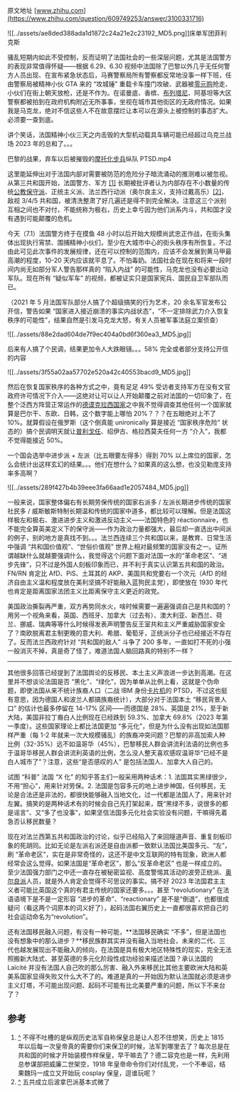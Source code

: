 原文地址 [www.zhihu.com](https://www.zhihu.com/question/609749253/answer/3100331716) 

![[../assets/ae8ded388ada1d1872c24a21e2c23192_MD5.png]]床单军团菲利克斯​

骚乱短期内如此不受控制，反而证明了法国社会的一些深层问题，尤其是法国警方的表现非常值得怀疑——根据 6.29、6.30 视频中法国除了巴黎以外几乎无任何警方人员出现、在宣布紧急状态后，马赛警察局所有警察都反常地没事一样下班，任由警察局被精神小伙 GTA 来的 “攻城锤” 重载卡车撞门攻破、武器被[零元购](https://www.zhihu.com/search?q=%E9%9B%B6%E5%85%83%E8%B4%AD&search_source=Entity&hybrid_search_source=Entity&hybrid_search_extra=%7B%22sourceType%22%3A%22answer%22%2C%22sourceId%22%3A3100331716%7D)抢走、小伙们在街上朝天放枪，还是不作为。在诺曼底、香槟、[布列塔尼](https://www.zhihu.com/search?q=%E5%B8%83%E5%88%97%E5%A1%94%E5%B0%BC&search_source=Entity&hybrid_search_source=Entity&hybrid_search_extra=%7B%22sourceType%22%3A%22answer%22%2C%22sourceId%22%3A3100331716%7D)、阿基坦等大区警察都被拍到在政府机构附近无所事事，坐视在城市其他街区的无政府情况。如果我是马克龙，绝对不信这些人不在故意摆烂让本可以在源头上被控制的事态扩大。必须要一查到底。

讲个笑话，法国精神小伙三天之内击毁的大型机动载具车辆可能已经超过乌克兰战场 2023 年的总和了。。。

巴黎的战果，弃车以后被摧毁的[摩托化步兵](https://www.zhihu.com/search?q=%E6%91%A9%E6%89%98%E5%8C%96%E6%AD%A5%E5%85%B5&search_source=Entity&hybrid_search_source=Entity&hybrid_search_extra=%7B%22sourceType%22%3A%22answer%22%2C%22sourceId%22%3A3100331716%7D)纵队 PTSD.mp4

这里能延伸出对于法国内部对需要被防范的危险分子暗流涌动的推测难以被忽视。从第三共和国开始，法国警方、军方 [[1]](#ref_1) 长期被批评者认为内部存在不小数量的传统[公教保守派](https://www.zhihu.com/search?q=%E5%85%AC%E6%95%99%E4%BF%9D%E5%AE%88%E6%B4%BE&search_source=Entity&hybrid_search_source=Entity&hybrid_search_extra=%7B%22sourceType%22%3A%22answer%22%2C%22sourceId%22%3A3100331716%7D)、正统主义派、法兰西行动派（奥尔良主义，支持过戴高乐）[[2]](#ref_2)，敌视 3/4/5 共和国，被清洗整肃了好几遍还是得不到完全解决。注意这三个派别互相之间也不对付，不能统称为极右，历史上幸亏因为他们派系内斗，共和国才没有遇到可能颠覆的危机。

今天（7.1）法国警方终于在摸鱼 48 小时以后开始大规模尚武忠正作战，在街头集体出现执行宵禁、围捕精神小伙们，至少在大城市中心的街头秩序有所恢复。不过由此可见此次事件的发展规律，还在可以控制的范围内，应该不会发展到黄马甲最高潮的程度，10-20 天内应该就平息了。不怕毒奶。法国社会在现在和将来一段时间内尚无如部分军人警告那样真的 “陷入内战” 的可能性，马克龙也没有必要出动军队。现在所有 “疑似军车” 的视频，都被证实只是国家宪兵、国民自卫军部队而已。

（2021 年 5 月法国军队部分人搞了个超级搞笑的行为艺术，20 余名军官发布公开信，警告如果 “国家进入接近崩溃的事实内战状态”，“不一定排除武力介入恢复秩序的可能性”，结果自然是引发马克龙大怒，有关人员被军事法庭立案侦查）

![[../assets/88e2dad604de7f9ec404a0bd6f360ea3_MD5.jpg]]

后来有人搞了个民调，结果更加令人大跌眼镜。。。58% 完全或者部分支持公开信的内容

![[../assets/3f55a02aa57702e520a42c40553bacd9_MD5.jpg]]

然后在恢复国家秩序的各种方式之中，竟有足足 49% 受访者支持军方在没有文官政府许可情况下介入——这绝对让可以让人开始颠覆之前对法国的一切印象了，在整个泛西方阵营正常运作的[德谟克拉西国家](https://www.zhihu.com/search?q=%E5%BE%B7%E8%B0%9F%E5%85%8B%E6%8B%89%E8%A5%BF%E5%9B%BD%E5%AE%B6&search_source=Entity&hybrid_search_source=Entity&hybrid_search_extra=%7B%22sourceType%22%3A%22answer%22%2C%22sourceId%22%3A3100331716%7D)之中我不觉得调查其他任何一个国家就算是巴尔干、东欧、日韩，这个数字能上哪怕 20%？？？在五眼绝对上不了 10%。就算假设在俄罗斯（这个倒真能 unironically 算是接近 “国家秩序危险” 状态的）搞个民调明天就让[普利戈任](https://www.zhihu.com/search?q=%E6%99%AE%E5%88%A9%E6%88%88%E4%BB%BB&search_source=Entity&hybrid_search_source=Entity&hybrid_search_extra=%7B%22sourceType%22%3A%22answer%22%2C%22sourceId%22%3A3100331716%7D)、绍伊古、格拉西莫夫任何一方 “介入”，我都不觉得能接近 50%。

一个国会选举中进步派 + 左派（比五眼要左得多）得到 70% 以上席位的国家，怎么会统计出这样玄幻的结果。。。他们在想什么？如果真的这么想，也没见勒庞支持率多高啊？

![[../assets/289f427b4b39eee3fa66aad1e2057484_MD5.jpg]]

一般来说，国家整体偏右有长期劳保传统的国家右派多 / 左派长期进步传统的国家社民多 / 威斯敏斯特制长期温和传统的国家中道多，都比较可以理解。但是法国这样极左和极右、激进进步主义和激进反动主义——法国特色的 réactionnaire，也不能完全算英美定义下的保守派——作为政治力量都强大，最后却一直选出中间派的例子，别的地方是真找不到。。。法兰西连续三个共和国以来，是教育、日常生活中强调 “共和国价值观”、“世俗价值观” 世界上相对最频繁的国家没有之一。证所谓越缺什么就越要强调什么，我觉得这个问题下面对法国一水的“革命老区”、“进步先锋”，只不过是外国人刻板印象而已，并不利于真实认识第五共和国的政治。FN/RN 肯定比 AfD、PiS、土耳其的 AKP、美国共和党要右一个次元（AfD 的经济自由主义温和程度放在美利坚搞不好能融入蓝狗民主党），即使放在 1930 年代也肯定是距离国家法团主义比距离保守主义更近的政党。

美国政治撕裂再严重，双方再势同水火，啥时候需要一遍遍强调自己是共和国的？用另一个视角来看，英国、西班牙、加拿大（过去有）、澳大利亚、新西兰、荷兰、挪威、瑞典等等什么时候得发表声明警告反王室共和主义严重威胁国家安全了？南欧脱离君主制更晚的意大利、希腊、葡萄牙，正统派分子也已经接近不存在了。反而法兰西政府针对 “共和国的敌人” 斗争了 200 多年，一直如打不死的小强一般消灭不掉，真是奇了怪了，难道法国人脑回路真的特别不一样？

* * *

其他很多回答已经提到了法国舆论的反移民、本土主义声浪进一步达到高潮。在这里并不想谈论法国是否 “黑化”、“绿化”，因为单单从比例上看，这就是个伪命题，即使法国从来不统计族裔人口（二战 IBM 身份[卡片机](https://www.zhihu.com/search?q=%E5%8D%A1%E7%89%87%E6%9C%BA&search_source=Entity&hybrid_search_source=Entity&hybrid_search_extra=%7B%22sourceType%22%3A%22answer%22%2C%22sourceId%22%3A3100331716%7D)的 PTSD，不过这也挺有意思，因为德国人和波兰人都搞族裔统计），大部分对于法国本土 “移民背景人口” 的估计也最多停留在 14-17% 区间——而德国是 28%、英国是 21%，至于新大陆，美国非拉丁裔白人比例现在已经跌到 59.3%、加拿大 69.8%（2023 年第一季度）。这些国家理论上都比法国更加 “多元化”，但是为什么没有出现如法国那样严重（每 1-2 年就来一次大规模骚乱）的族裔冲突问题？巴黎的非高加索人种比例（32-35%）远不如温哥华（45%），巴黎移民人群会讲流利法语的比例也多于温哥华移民人群会讲流利英语的比例，怎么没人整天喜欢感叹温哥华“已经不是白人城市了”？注意，这些“是否感叹的人” 是包括法国人、加拿大人自己的。

试图 “科普” 法国 “X 化” 的知乎答主们一般采用两种话术：1. 法国其实黑绿很少，不用“担心”，用来针对劳保。2. 法国是包容多元的地上进步神国，任何移民，无论是合法还是非法的，都很快能够融入当地文化，过一代都是法国人了，用来针对左翼。搞笑的是两种话术有的时候会自己先打架起来，既“黑绿不多，说很多的都是谣言”、又“多了也没事”，如果坚信法国多元化社会实验没有问题，干嘛得先着急否认移民数量？

现在对法兰西第五共和国政治的讨论，似乎已经陷入了来回隧道声音、重复刻板印象的死胡同。比如无论是左派右派还是自由派都一致默认法国比美国多元、“左”，刷 “革命老区”，实在是非常奇怪的，这还不是中文互联网的特有现象，欧洲人都经常会这么觉得。如果法国是“革命老区”，那么“反革命老区” 也是一样成立的。至少法国强力部门之中还一直存在被秘密监视、高度警惕其活动的波旁正统派、[奥尔良派](https://www.zhihu.com/search?q=%E5%A5%A5%E5%B0%94%E8%89%AF%E6%B4%BE&search_source=Entity&hybrid_search_source=Entity&hybrid_search_extra=%7B%22sourceType%22%3A%22answer%22%2C%22sourceId%22%3A3100331716%7D)人员，就是外人肯定会觉得不可思议的事实。搞不好 2023 年法国君主主义者可能比英国这个真的有君主传统的国家还要多。。。甚至 “revolutionary” 在法语语境下是不是一定形容 “进步的革命”、“reactionary” 是不是“倒退”，也都很成疑问（看这两个词原本的词义好了），起码法国右翼历史上一直都很喜欢把自己的社会运动命名为“revolution”。

还有法国移民融入问题，有没有一种可能，**法国移民确实 “不多”，但是法国也没有想象中的那么进步？**移民族群其实并没有融入当地社会，未来的二代、三代也越发展现出不能融入的倾向，在法国是具有极大地区特殊性的现实，完全无法照搬新大陆式、甚至英德的多元化阶段性成功经验来描述法国？承认法国的 Laïcité 并没有法国人自己吹的那么厉害、融入外来移民比其他主要欧洲大陆和英美系国家显得失败又什么大不了的。难道是真的一开始因为默认法国就必须是进步主义灯塔，不可能出现问题、起码不可能有比北美要严重的问题，所以下不来台了？

参考
--

1.  [^](#ref_1_0) 不得不吐槽的是纵观历史法军自称保皇总是让人忍不住想笑，历史上 1815 年以后每一次皇帝真的需要你们来保卫的时候，法军到哪里去了？每次总是在共和国的时候才开始装模作样保皇，早干嘛去了？德二容克也是一样，先利用总参谋部把威廉二世架空，1918 年皇帝命令你们对付乱党，一个不奉诏，结果魏玛一成立又开始玩 cosplay 保皇，逗谁玩呢？
2.  [^](#ref_2_0) 五共成立后波拿巴派基本式微了
